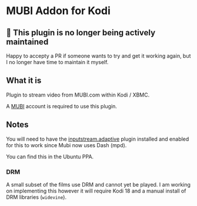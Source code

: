 
# MUBI Addon for Kodi

## :cactus: This plugin is no longer being actively maintained 

Happy to accepty a PR if someone wants to try and get it working again, but I no longer have time to maintain it myself.

## What it is

Plugin to stream video from MUBI.com within Kodi / XBMC.

A [MUBI](https://www.mubi.com) account is required to use this plugin.

## Notes

You will need to have the [inputstream.adaptive](https://github.com/peak3d/inputstream.adaptive) plugin installed and enabled for this to work since Mubi now uses Dash (mpd).

You can find this in the Ubuntu PPA.

### DRM

A small subset of the films use DRM and cannot yet be played. I am working on implementing this however it will require Kodi 18 and a manual install of DRM libraries (`widevine`).
